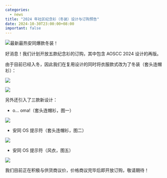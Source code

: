 ```yaml
---
categories:
  - news
title: "2024 年社区纪念衫（冬装）设计与订购预告"
date: 2024-10-30T23:00:00+08:00
important: false
---
```

![最新最热安同爆款冬装！](/assets/news/merch-poster-coffee-break.jpg)

好消息！我们计划开放五款纪念衫的订购，其中包含 AOSCC 2024 设计的再版。

由于目前已经入冬，因此我们在复用设计的同时将衣服款式改为了冬装（套头连帽衫）：

![](/assets/news/fine-together-sample.png)

![](/assets/news/ring-gfx-timeout-sample.png)

另外还引入了三款新设计：

- o... oma!（套头连帽衫，图一）

![](/assets/news/o-oma-sample.png)

- 安同 OS 提示符（套头连帽衫，图二）

![](/assets/news/aosc-prompt-hoodie-sample.png)

- 安同 OS 提示符（风衣，图五）

![](/assets/news/aosc-prompt-sample.png)

我们目前正在积极与供货商议价，价格商议完毕后即开放订购，敬请期待！
